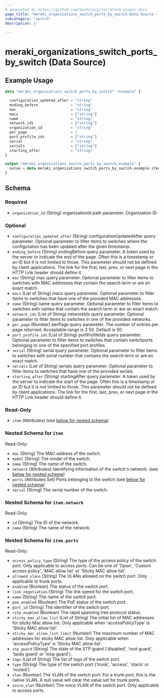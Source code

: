 ```yaml
---
# generated by https://github.com/hashicorp/terraform-plugin-docs
page_title: "meraki_organizations_switch_ports_by_switch Data Source - terraform-provider-meraki"
subcategory: "switch"
description: |-
  
---
```


# meraki_organizations_switch_ports_by_switch (Data Source)



## Example Usage

```terraform
data "meraki_organizations_switch_ports_by_switch" "example" {

  configuration_updated_after = "string"
  ending_before               = "string"
  mac                         = "string"
  macs                        = ["string"]
  name                        = "string"
  network_ids                 = ["string"]
  organization_id             = "string"
  per_page                    = 1
  port_profile_ids            = ["string"]
  serial                      = "string"
  serials                     = ["string"]
  starting_after              = "string"
}

output "meraki_organizations_switch_ports_by_switch_example" {
  value = data.meraki_organizations_switch_ports_by_switch.example.item
}
```

<!-- schema generated by tfplugindocs -->
## Schema

### Required

- `organization_id` (String) organizationId path parameter. Organization ID

### Optional

- `configuration_updated_after` (String) configurationUpdatedAfter query parameter. Optional parameter to filter items to switches where the configuration has been updated after the given timestamp.
- `ending_before` (String) endingBefore query parameter. A token used by the server to indicate the end of the page. Often this is a timestamp or an ID but it is not limited to those. This parameter should not be defined by client applications. The link for the first, last, prev, or next page in the HTTP Link header should define it.
- `mac` (String) mac query parameter. Optional parameter to filter items to switches with MAC addresses that contain the search term or are an exact match.
- `macs` (List of String) macs query parameter. Optional parameter to filter items to switches that have one of the provided MAC addresses.
- `name` (String) name query parameter. Optional parameter to filter items to switches with names that contain the search term or are an exact match.
- `network_ids` (List of String) networkIds query parameter. Optional parameter to filter items to switches in one of the provided networks.
- `per_page` (Number) perPage query parameter. The number of entries per page returned. Acceptable range is 3 50. Default is 50.
- `port_profile_ids` (List of String) portProfileIds query parameter. Optional parameter to filter items to switches that contain switchports belonging to one of the specified port profiles.
- `serial` (String) serial query parameter. Optional parameter to filter items to switches with serial number that contains the search term or are an exact match.
- `serials` (List of String) serials query parameter. Optional parameter to filter items to switches that have one of the provided serials.
- `starting_after` (String) startingAfter query parameter. A token used by the server to indicate the start of the page. Often this is a timestamp or an ID but it is not limited to those. This parameter should not be defined by client applications. The link for the first, last, prev, or next page in the HTTP Link header should define it.

### Read-Only

- `item` (Attributes) (see [below for nested schema](#nestedatt--item))

<a id="nestedatt--item"></a>
### Nested Schema for `item`

Read-Only:

- `mac` (String) The MAC address of the switch.
- `model` (String) The model of the switch.
- `name` (String) The name of the switch.
- `network` (Attributes) Identifying information of the switch's network. (see [below for nested schema](#nestedatt--item--network))
- `ports` (Attributes Set) Ports belonging to the switch (see [below for nested schema](#nestedatt--item--ports))
- `serial` (String) The serial number of the switch.

<a id="nestedatt--item--network"></a>
### Nested Schema for `item.network`

Read-Only:

- `id` (String) The ID of the network.
- `name` (String) The name of the network.


<a id="nestedatt--item--ports"></a>
### Nested Schema for `item.ports`

Read-Only:

- `access_policy_type` (String) The type of the access policy of the switch port. Only applicable to access ports. Can be one of 'Open', 'Custom access policy', 'MAC allow list' or 'Sticky MAC allow list'.
- `allowed_vlans` (String) The VLANs allowed on the switch port. Only applicable to trunk ports.
- `enabled` (Boolean) The status of the switch port.
- `link_negotiation` (String) The link speed for the switch port.
- `name` (String) The name of the switch port.
- `poe_enabled` (Boolean) The PoE status of the switch port.
- `port_id` (String) The identifier of the switch port.
- `rstp_enabled` (Boolean) The rapid spanning tree protocol status.
- `sticky_mac_allow_list` (List of String) The initial list of MAC addresses for sticky Mac allow list. Only applicable when 'accessPolicyType' is 'Sticky MAC allow list'.
- `sticky_mac_allow_list_limit` (Number) The maximum number of MAC addresses for sticky MAC allow list. Only applicable when 'accessPolicyType' is 'Sticky MAC allow list'.
- `stp_guard` (String) The state of the STP guard ('disabled', 'root guard', 'bpdu guard' or 'loop guard').
- `tags` (List of String) The list of tags of the switch port.
- `type` (String) The type of the switch port ('trunk', 'access', 'stack' or 'routed').
- `vlan` (Number) The VLAN of the switch port. For a trunk port, this is the native VLAN. A null value will clear the value set for trunk ports.
- `voice_vlan` (Number) The voice VLAN of the switch port. Only applicable to access ports.
